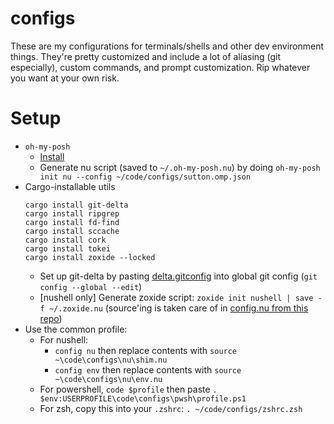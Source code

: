 # configs
These are my configurations for terminals/shells and other dev environment things. They're pretty customized and include a lot of aliasing (git especially), custom commands, and prompt customization. Rip whatever you want at your own risk.

# Setup
- `oh-my-posh`
    - [Install](https://ohmyposh.dev/docs/installation/windows)
    - Generate nu script (saved to `~/.oh-my-posh.nu`) by doing `oh-my-posh init nu --config ~/code/configs/sutton.omp.json`
- Cargo-installable utils
    ```
    cargo install git-delta
    cargo install ripgrep
    cargo install fd-find
    cargo install sccache
    cargo install cork
    cargo install tokei
    cargo install zoxide --locked
    ```
    - Set up git-delta by pasting [delta.gitconfig](./delta.gitconfig) into global git config (`git config --global --edit`)
    - [nushell only] Generate zoxide script: `zoxide init nushell | save -f ~/.zoxide.nu` (source'ing is taken care of in [config.nu from this repo](./nu/config.nu))
- Use the common profile:
  - For nushell:
    - `config nu` then replace contents with `source ~\code\configs\nu\shim.nu`
    - `config env` then replace contents with `source ~\code\configs\nu\env.nu`
  - For powershell, `code $profile` then paste `. $env:USERPROFILE\code\configs\pwsh\profile.ps1`
  - For zsh, copy this into your `.zshrc`: `. ~/code/configs/zshrc.zsh`
